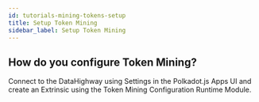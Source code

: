 ```yaml
---
id: tutorials-mining-tokens-setup
title: Setup Token Mining
sidebar_label: Setup Token Mining
---
```


## How do you configure Token Mining?

Connect to the DataHighway using Settings in the Polkadot.js Apps UI and create an Extrinsic using the Token Mining Configuration Runtime Module.
